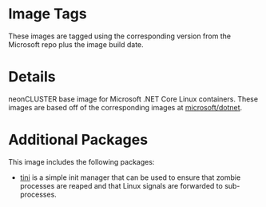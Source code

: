 # Image Tags

These images are tagged using the corresponding version from the Microsoft repo plus the image build date.

# Details

neonCLUSTER base image for Microsoft .NET Core Linux containers.  These images are based off of the corresponding images at [microsoft/dotnet](https://hub.docker.com/r/microsoft/dotnet/).

# Additional Packages

This image includes the following packages:

* [tini](https://github.com/krallin/tini) is a simple init manager that can be used to ensure that zombie processes are reaped and that Linux signals are forwarded to sub-processes.
